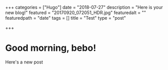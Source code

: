 +++
categories = ["Hugo"]
date = "2018-07-27"
description = "Here is your new blog!"
featured = "20170920_072051_HDR.jpg"
featuredalt = ""
featuredpath = "date"
tags = []
title = "Test"
type = "post"

+++
# Good morning, bebo!

Here's a new post